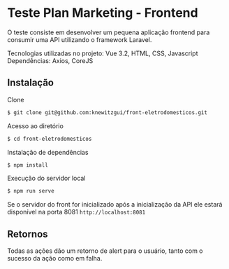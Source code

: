 # Teste Plan Marketing - Frontend

O teste consiste em desenvolver um pequena aplicação frontend para consumir uma API utilizando o framework Laravel.

Tecnologias utilizadas no projeto: Vue 3.2, HTML, CSS, Javascript
Dependências: Axios, CoreJS

## Instalação

Clone
```bash
$ git clone git@github.com:knewitzgui/front-eletrodomesticos.git
```

Acesso ao diretório
```bash
$ cd front-eletrodomesticos
```

Instalação de dependências
```bash
$ npm install
```

Execução do servidor local
```bash
$ npm run serve
```
Se o servidor do front for inicializado após a inicialização da API ele estará disponível na porta 8081
``
http://localhost:8081
``

## Retornos

Todas as ações dão um retorno de alert para o usuário, tanto com o sucesso da ação como em falha.
